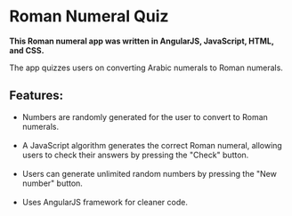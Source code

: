 <h1>Roman Numeral Quiz</h1>

<b>This Roman numeral app was written in AngularJS, JavaScript, HTML, and CSS.</b>

The app quizzes users on converting Arabic numerals to Roman numerals.

<h2>Features:</h2>

<ul>
<li> Numbers are randomly generated for the user to convert to Roman numerals.</li><br/>

<li> A JavaScript algorithm generates the correct Roman numeral, allowing users to check their answers by pressing the "Check" button.</li><br/>

<li> Users can generate unlimited random numbers by pressing the "New number" button.</li><br/>

<li> Uses AngularJS framework for cleaner code.</li>

</ul>
